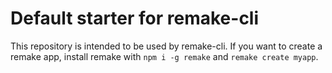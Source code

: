 # Default starter for remake-cli

This repository is intended to be used by remake-cli.
If you want to create a remake app, install remake with `npm i -g remake` and `remake create myapp`.
